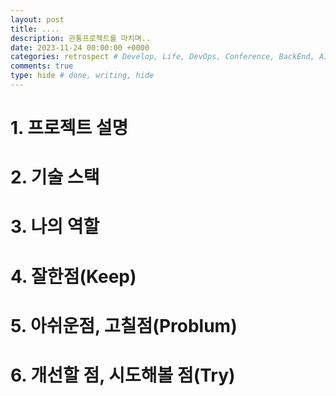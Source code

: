 ```yaml
---
layout: post
title: ....
description: 관통프로젝트를 마치며..
date: 2023-11-24 00:00:00 +0000
categories: retrospect # Develop, Life, DevOps, Conference, BackEnd, AI, Etc, retrospect
comments: true
type: hide # done, writing, hide
---
```


# 1. 프로젝트 설명

# 2. 기술 스택

# 3. 나의 역할

# 4. 잘한점(Keep)

# 5. 아쉬운점, 고칠점(Problum)

# 6. 개선할 점, 시도해볼 점(Try)
